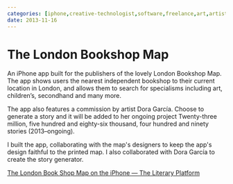 ```yaml
---
categories: [iphone,creative-technologist,software,freelance,art,artistic-collaborator,language]
date: 2013-11-16
---
```


# The London Bookshop Map

An iPhone app built for the publishers of the lovely London Bookshop Map. The app shows users the nearest independent bookshop to their current location in London, and allows them to search for specialisms including art, children’s, secondhand and many more.

The app also features a commission by artist Dora García. Choose to generate a story and it will be added to her ongoing project Twenty-three million, five hundred and eighty-six thousand, four hundred and ninety stories (2013–ongoing).

I built the app, collaborating with the map's designers to keep the app's design faithful to the printed map. I also collaborated with Dora García to create the story generator.

[The London Book Shop Map on the iPhone — The Literary Platform](https://theliteraryplatform.com/news/2013/12/the-london-book-shop-map-on-the-iphone/)